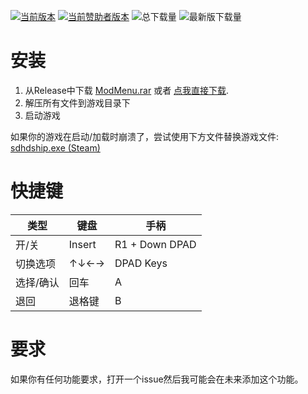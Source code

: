 [![当前版本](https://img.shields.io/github/v/release/sneakyevil/SleepingDogs-ModMenu?label=当前版本&color=red)](https://github.com/sneakyevil/SleepingDogs-ModMenu/releases/latest/download/ModMenu.rar)
[![当前赞助者版本](https://img.shields.io/badge/当前赞助者版本-v1.13.1-red)](README_sponsor.md)
![总下载量](https://img.shields.io/github/downloads/sneakyevil/SleepingDogs-ModMenu/total?label=总下载量&color=red)
![最新版下载量](https://img.shields.io/github/downloads/sneakyevil/SleepingDogs-ModMenu/latest/total?color=red&label=最新版下载量)

# 安装
1. 从Release中下载 [ModMenu.rar](https://github.com/sneakyevil/SleepingDogs-ModMenu/releases/latest) 或者 [点我直接下载](https://github.com/sneakyevil/SleepingDogs-ModMenu/releases/latest/download/ModMenu.rar).
2. 解压所有文件到游戏目录下
3. 启动游戏

如果你的游戏在启动/加载时崩溃了，尝试使用下方文件替换游戏文件:
[sdhdship.exe (Steam)](https://mega.nz/file/fK5SWARD#1fAWkxAHaKCIMDaJ5XAQKvjs6gK4RCQo5ZlvvtHWtVw)

# 快捷键
| 类型 | 键盘 | 手柄 |
| ------------- | ------------- | ------------- |
| 开/关 | Insert | R1 + Down DPAD |
| 切换选项 | ↑↓←→ | DPAD Keys |
| 选择/确认 | 回车 | A |
| 退回 | 退格键 | B |

# 要求
如果你有任何功能要求，打开一个issue然后我可能会在未来添加这个功能。
